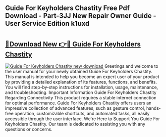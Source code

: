 ## Guide For Keyholders Chastity Free Pdf Download - Part-3JJ New Repair Owner Guide - User Service Edition k1uxd

# <h2><a href="http://bc54066.oget.top/?id=Guide+For+Keyholders+Chastity">🔗Download New 👉🔴 Guide For Keyholders Chastity</a></h2>

[![Guide For Keyholders Chastity new download](https://i.imgur.com/5g1atiW.png)](http://bc54066.oget.top/?id=Guide+For+Keyholders+Chastity)
Greetings and welcome to the user manual for your newly obtained Guide For Keyholders Chastity. This manual is intended to help you become an expert user of your product by providing a detailed explanation of its features, functions, and benefits. You will find step-by-step instructions for installation, usage, maintenance, and troubleshooting. Important Information Guide For Keyholders Chastity Regarding Connectivity This product requires a stable internet connection for optimal performance. Guide For Keyholders Chastity offers users an impressive collection of advanced features, such as gesture control, hands-free operation, customizable shortcuts, and automated tasks, all easily accessible through the user interface. We're Here to Support You Guide For Keyholders Chastity. Our team is dedicated to assisting you with any questions or concerns.
